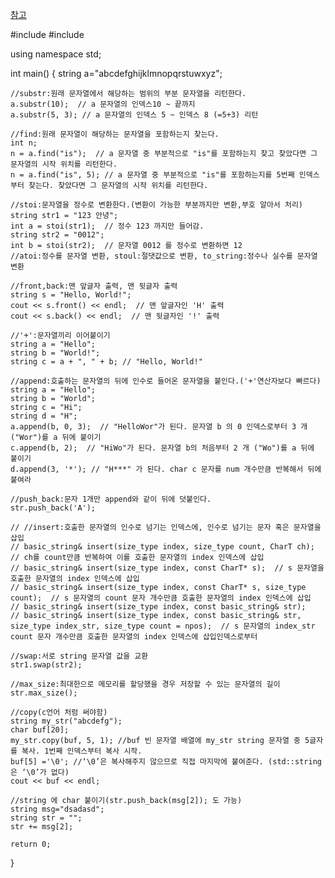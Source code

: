 [참고](https://ansohxxn.github.io/stl/string/)

#include <iostream>
#include <string>

using namespace std;

int main()
{
    string a="abcdefghijklmnopqrstuwxyz";
    
    //substr:원래 문자열에서 해당하는 범위의 부분 문자열을 리턴한다.
    a.substr(10);  // a 문자열의 인덱스10 ~ 끝까지
    a.substr(5, 3); // a 문자열의 인덱스 5 ~ 인덱스 8 (=5+3) 리턴

    //find:원래 문자열이 해당하는 문자열을 포함하는지 찾는다.
    int n;
    n = a.find("is");  // a 문자열 중 부분적으로 "is"를 포함하는지 찾고 찾았다면 그 문자열의 시작 위치를 리턴한다.
    n = a.find("is", 5); // a 문자열 중 부분적으로 "is"를 포함하는지를 5번째 인덱스부터 찾는다. 찾았다면 그 문자열의 시작 위치를 리턴한다.

    //stoi:문자열을 정수로 변환한다.(변환이 가능한 부분까지만 변환,부호 알아서 처리)
    string str1 = "123 안녕";
    int a = stoi(str1);  // 정수 123 까지만 들어감.
    string str2 = "0012";
    int b = stoi(str2);  // 문자열 0012 를 정수로 변환하면 12
    //atoi:정수를 문자열 변환, stoul:절댓값으로 변환, to_string:정수나 실수를 문자열 변환

    //front,back:맨 앞글자 출력, 맨 뒷글자 출력
    string s = "Hello, World!";
    cout << s.front() << endl;  // 맨 앞글자인 'H' 출력
    cout << s.back() << endl;  // 맨 뒷글자인 '!' 출력

    //'+':문자열끼리 이어붙이기
    string a = "Hello";
    string b = "World!";
    string c = a + ", " + b; // "Hello, World!"

    //append:호출하는 문자열의 뒤에 인수로 들어온 문자열을 붙인다.('+'연산자보다 빠르다)
    string a = "Hello";
    string b = "World";
    string c = "Hi";
    string d = "H";
    a.append(b, 0, 3);  // "HelloWor"가 된다. 문자열 b 의 0 인덱스로부터 3 개 ("Wor")를 a 뒤에 붙이기 
    c.append(b, 2);  // "HiWo"가 된다. 문자열 b의 처음부터 2 개 ("Wo")를 a 뒤에 붙이기
    d.append(3, '*'); // "H***" 가 된다. char c 문자를 num 개수만큼 반복해서 뒤에 붙여라

    //push_back:문자 1개만 append와 같이 뒤에 덧붙인다.
    str.push_back('A');

    // //insert:호출한 문자열의 인수로 넘기는 인덱스에, 인수로 넘기는 문자 혹은 문자열을 삽입
    // basic_string& insert(size_type index, size_type count, CharT ch);  // ch를 count만큼 반복하여 이를 호출한 문자열의 index 인덱스에 삽입
    // basic_string& insert(size_type index, const CharT* s);  // s 문자열을 호출한 문자열의 index 인덱스에 삽입
    // basic_string& insert(size_type index, const CharT* s, size_type count);  // s 문자열의 count 문자 개수만큼 호출한 문자열의 index 인덱스에 삽입
    // basic_string& insert(size_type index, const basic_string& str);  
    // basic_string& insert(size_type index, const basic_string& str, size_type index_str, size_type count = npos);  // s 문자열의 index_str count 문자 개수만큼 호출한 문자열의 index 인덱스에 삽입인덱스로부터 

    //swap:서로 string 문자열 값을 교환
    str1.swap(str2);

    //max_size:최대한으로 메모리를 할당했을 경우 저장할 수 있는 문자열의 길이
    str.max_size();

    //copy(c언어 처럼 써야함)
    string my_str("abcdefg");
    char buf[20];
    my_str.copy(buf, 5, 1); //buf 빈 문자열 배열에 my_str string 문자열 중 5글자를 복사. 1번째 인덱스부터 복사 시작.
    buf[5] ='\0'; //‘\0’은 복사해주지 않으므로 직접 마지막에 붙여준다. (std::string은 ‘\0’가 없다)
    cout << buf << endl;

    //string 에 char 붙이기(str.push_back(msg[2]); 도 가능)
    string msg="dsadasd";
    string str = "";
    str += msg[2];
    
    return 0;
}
